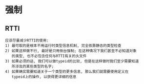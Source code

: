 # **强制** #



## **RTTI** ##
    应该尽量减少RTTI的使用:
    1) 最可取的是根本不用运行时类型信息机制, 完全依靠静态的类型检查
    2) 如果这样做不行, 最好是只用倒台强制; 在这种情况下我们甚至不必知道对象
       的类型, 也不必包含任何与RTTI有关的头文件
    3) 如果必须的话, 我们可以做typeid的比较, 但是在这样做时我们至少需要知道
       所涉及的某些类型的名字; 
    4) 如果确实需要知道关于一个类型的更多信息, 那么我们就需要使用定义在
       typeid上的操作, 以获得更详细的信息
